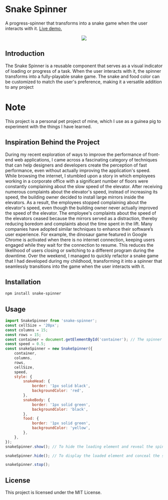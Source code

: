 # Snake Spinner

A progress-spinner that transforms into a snake game when the user interacts with it. [Live demo.](https://shibisuriya.github.io/snake-loader/)

<center>

![](https://github.com/shibisuriya/snake-spinner/blob/master/demo/demo.gif)

</center>

## Introduction

The Snake Spinner is a reusable component that serves as a visual indicator of loading or progress of a task. When the user interacts with it, the spinner transforms into a fully-playable snake game. The snake and food color can be customized to match the user's preference, making it a versatile addition to any project

# Note

This project is a personal pet project of mine, which I use as a guinea pig to experiment with the things I have learned.

## Inspiration Behind the Project

During my recent exploration of ways to improve the performance of front-end web applications, I came across a fascinating category of techniques that can help designers and developers create the perception of fast performance, even without actually improving the application's speed. While browsing the internet, I stumbled upon a story in which employees working in a corporate office with a significant number of floors were constantly complaining about the slow speed of the elevator. After receiving numerous complaints about the elevator's speed, instead of increasing its speed, the building owner decided to install large mirrors inside the elevators. As a result, the employees stopped complaining about the elevator's speed, even though the building owner never actually improved the speed of the elevator. The employee's complaints about the speed of the elevators ceased because the mirrors served as a distraction, thereby reducing boredom and complaints about the time spent in the lift. Many companies have adopted similar techniques to enhance their software’s user experience. For example, the dinosaur game featured in Google Chrome is activated when there is no internet connection, keeping users engaged while they wait for the connection to resume. This reduces the likelihood of users closing or switching to a different program during the downtime. Over the weekend, I managed to quickly refactor a snake game that I had developed during my childhood, transforming it into a spinner that seamlessly transitions into the game when the user interacts with it.

## Installation

```bash
npm install snake-spinner
```

## Usage

```javascript
import SnakeSpinner from 'snake-spinner';
const cellSize = '20px';
const columns = 15;
const rows = 15;
const container = document.getElementById('container'); // The spinner will be added to the specified HTML element.
const speed = 0.5;
const snakeSpinner = new SnakeSpinner({
	container,
	columns,
	rows,
	cellSize,
	speed,
	style: {
		snakeHead: {
			border: '1px solid black',
			backgroundColor: 'red',
		},
		snakeBody: {
			border: '1px solid green',
			backgroundColor: 'black',
		},
		food: {
			border: '1px solid green',
			backgroundColor: 'yellow',
		},
	},
});
snakeSpinner.show(); // To hide the loading element and reveal the spinner.

snakeSpinner.hide(); // To display the loaded element and conceal the spinner.

snakeSpinner.stop();
```

## License

This project is licensed under the MIT License.

